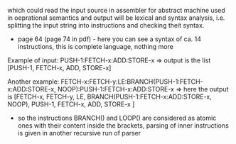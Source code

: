  which could read the input source in assembler for abstract machine used in oeprational semantics and output will be lexical and syntax analysis, i.e. splitting the input string into instructions and checking theit syntax.

 
- page 64 (page 74 in pdf) - here you can see a syntax of ca. 14 instructions, this is complete language, nothing more

Example of input:
PUSH-1:FETCH-x:ADD:STORE-x => output is the list [PUSH-1, FETCH-x, ADD, STORE-x]

Another example:
FETCH-x:FETCH-y:LE:BRANCH(PUSH-1:FETCH-x:ADD:STORE-x, NOOP):PUSH-1:FETCH-x:ADD:STORE-x => here the output is [FETCH-x, FETCH-y, LE, BRANCH(PUSH-1:FETCH-x:ADD:STORE-x, NOOP), PUSH-1, FETCH-x, ADD, STORE-x ]
- so the instructions BRANCH() and LOOP()  are considered as atomic ones with their content inside the brackets, parsing of inner instructions is given in another recursive run of parser